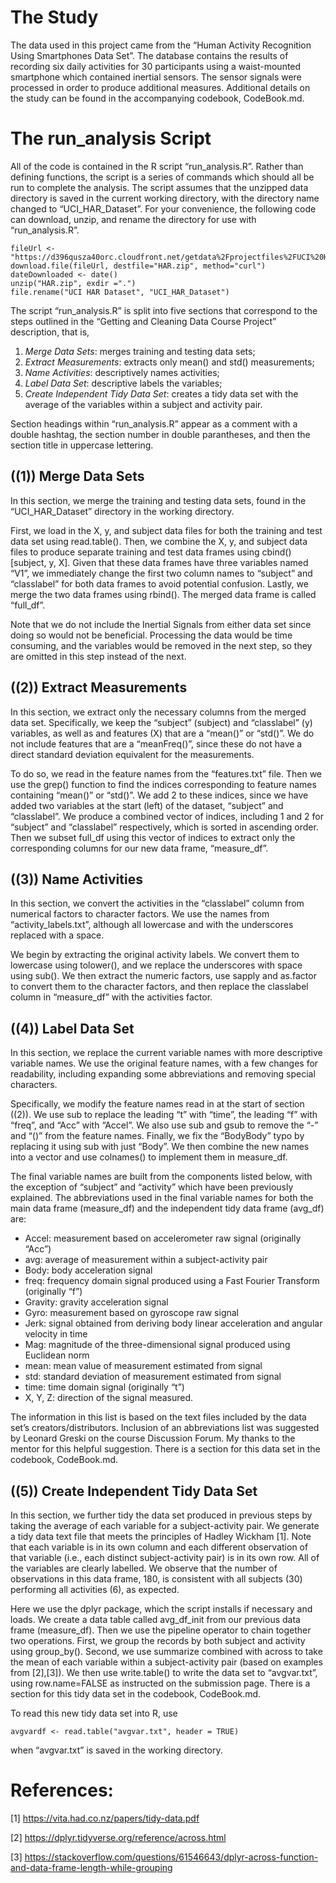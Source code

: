 The Study
=========

The data used in this project came from the “Human Activity Recognition
Using Smartphones Data Set”. The database contains the results of
recording six daily activities for 30 participants using a waist-mounted
smartphone which contained inertial sensors. The sensor signals were
processed in order to produce additional measures. Additional details on
the study can be found in the accompanying codebook, CodeBook.md.

The run\_analysis Script
========================

All of the code is contained in the R script “run\_analysis.R”. Rather
than defining functions, the script is a series of commands which should
all be run to complete the analysis. The script assumes that the
unzipped data directory is saved in the current working directory, with
the directory name changed to “UCI\_HAR\_Dataset”. For your convenience,
the following code can download, unzip, and rename the directory for use
with “run\_analysis.R”.

    fileUrl <- "https://d396qusza40orc.cloudfront.net/getdata%2Fprojectfiles%2FUCI%20HAR%20Dataset.zip"
    download.file(fileUrl, destfile="HAR.zip", method="curl") 
    dateDownloaded <- date()
    unzip("HAR.zip", exdir =".")
    file.rename("UCI HAR Dataset", "UCI_HAR_Dataset")

The script “run\_analysis.R” is split into five sections that correspond
to the steps outlined in the “Getting and Cleaning Data Course Project”
description, that is,

1.  *Merge Data Sets*: merges training and testing data sets;
2.  *Extract Measurements*: extracts only mean() and std() measurements;
3.  *Name Activities*: descriptively names activities;
4.  *Label Data Set*: descriptive labels the variables;
5.  *Create Independent Tidy Data Set*: creates a tidy data set with the
    average of the variables within a subject and activity pair.

Section headings within “run\_analysis.R” appear as a comment with a
double hashtag, the section number in double parantheses, and then the
section title in uppercase lettering.

((1)) Merge Data Sets
---------------------

In this section, we merge the training and testing data sets, found in
the “UCI\_HAR\_Dataset” directory in the working directory.

First, we load in the X, y, and subject data files for both the training
and test data set using read.table(). Then, we combine the X, y, and
subject data files to produce separate training and test data frames
using cbind() \[subject, y, X\]. Given that these data frames have three
variables named “V1”, we immediately change the first two column names
to “subject” and “classlabel” for both data frames to avoid potential
confusion. Lastly, we merge the two data frames using rbind(). The
merged data frame is called “full\_df”.

Note that we do not include the Inertial Signals from either data set
since doing so would not be beneficial. Processing the data would be
time consuming, and the variables would be removed in the next step, so
they are omitted in this step instead of the next.

((2)) Extract Measurements
--------------------------

In this section, we extract only the necessary columns from the merged
data set. Specifically, we keep the “subject” (subject) and “classlabel”
(y) variables, as well as and features (X) that are a “mean()” or
“std()”. We do not include features that are a “meanFreq()”, since these
do not have a direct standard deviation equivalent for the measurements.

To do so, we read in the feature names from the “features.txt” file.
Then we use the grep() function to find the indices corresponding to
feature names containing “mean()” or “std()”. We add 2 to these indices,
since we have added two variables at the start (left) of the dataset,
“subject” and “classlabel”. We produce a combined vector of indices,
including 1 and 2 for “subject” and “classlabel” respectively, which is
sorted in ascending order. Then we subset full\_df using this vector of
indices to extract only the corresponding columns for our new data
frame, “measure\_df”.

((3)) Name Activities
---------------------

In this section, we convert the activities in the “classlabel” column
from numerical factors to character factors. We use the names from
“activity\_labels.txt”, although all lowercase and with the underscores
replaced with a space.

We begin by extracting the original activity labels. We convert them to
lowercase using tolower(), and we replace the underscores with space
using sub(). We then extract the numeric factors, use sapply and
as.factor to convert them to the character factors, and then replace the
classlabel column in “measure\_df” with the activities factor.

((4)) Label Data Set
--------------------

In this section, we replace the current variable names with more
descriptive variable names. We use the original feature names, with a
few changes for readability, including expanding some abbreviations and
removing special characters.

Specifically, we modify the feature names read in at the start of
section ((2)). We use sub to replace the leading “t” with “time”, the
leading “f” with “freq”, and “Acc” with “Accel”. We also use sub and
gsub to remove the “-” and “()” from the feature names. Finally, we fix
the “BodyBody” typo by replacing it using sub with just “Body”. We then
combine the new names into a vector and use colnames() to implement them
in measure\_df.

The final variable names are built from the components listed below,
with the exception of “subject” and “activity” which have been
previously explained. The abbreviations used in the final variable names
for both the main data frame (measure\_df) and the independent tidy data
frame (avg\_df) are:

-   Accel: measurement based on accelerometer raw signal (originally
    “Acc”)
-   avg: average of measurement within a subject-activity pair
-   Body: body acceleration signal
-   freq: frequency domain signal produced using a Fast Fourier
    Transform (originally “f”)
-   Gravity: gravity acceleration signal
-   Gyro: measurement based on gyroscope raw signal
-   Jerk: signal obtained from deriving body linear acceleration and
    angular velocity in time
-   Mag: magnitude of the three-dimensional signal produced using
    Euclidean norm
-   mean: mean value of measurement estimated from signal
-   std: standard deviation of measurement estimated from signal
-   time: time domain signal (originally “t”)
-   X, Y, Z: direction of the signal measured.

The information in this list is based on the text files included by the
data set’s creators/distributors. Inclusion of an abbreviations list was
suggested by Leonard Greski on the course Discussion Forum. My thanks to
the mentor for this helpful suggestion. There is a section for this data
set in the codebook, CodeBook.md.

((5)) Create Independent Tidy Data Set
--------------------------------------

In this section, we further tidy the data set produced in previous steps
by taking the average of each variable for a subject-activity pair. We
generate a tidy data text file that meets the principles of Hadley
Wickham \[1\]. Note that each variable is in its own column and each
different observation of that variable (i.e., each distinct
subject-activity pair) is in its own row. All of the variables are
clearly labelled. We observe that the number of observations in this
data frame, 180, is consistent with all subjects (30) performing all
activities (6), as expected.

Here we use the dplyr package, which the script installs if necessary
and loads. We create a data table called avg\_df\_init from our previous
data frame (measure\_df). Then we use the pipeline operator to chain
together two operations. First, we group the records by both subject and
activity using group\_by(). Second, we use summarize combined with
across to take the mean of each variable within a subject-activity pair
(based on examples from \[2\],\[3\]). We then use write.table() to write
the data set to “avgvar.txt”, using row.name=FALSE as instructed on the
submission page. There is a section for this tidy data set in the
codebook, CodeBook.md.

To read this new tidy data set into R, use

    avgvardf <- read.table("avgvar.txt", header = TRUE)

when “avgvar.txt” is saved in the working directory.

References:
===========

\[1\]
<a href="https://vita.had.co.nz/papers/tidy-data.pdf" class="uri">https://vita.had.co.nz/papers/tidy-data.pdf</a>

\[2\]
<a href="https://dplyr.tidyverse.org/reference/across.html" class="uri">https://dplyr.tidyverse.org/reference/across.html</a>

\[3\]
<a href="https://stackoverflow.com/questions/61546643/dplyr-across-function-and-data-frame-length-while-grouping" class="uri">https://stackoverflow.com/questions/61546643/dplyr-across-function-and-data-frame-length-while-grouping</a>
